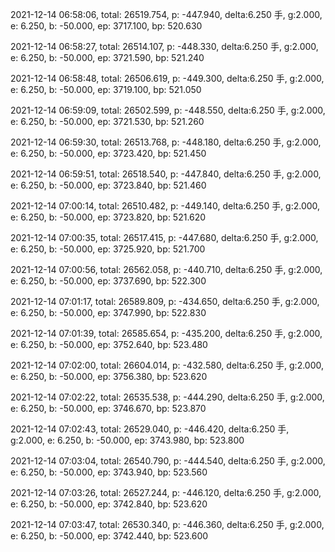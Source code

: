 2021-12-14 06:58:06, total: 26519.754, p: -447.940, delta:6.250 手, g:2.000, e: 6.250, b: -50.000, ep: 3717.100, bp: 520.630

2021-12-14 06:58:27, total: 26514.107, p: -448.330, delta:6.250 手, g:2.000, e: 6.250, b: -50.000, ep: 3721.590, bp: 521.240

2021-12-14 06:58:48, total: 26506.619, p: -449.300, delta:6.250 手, g:2.000, e: 6.250, b: -50.000, ep: 3719.100, bp: 521.050

2021-12-14 06:59:09, total: 26502.599, p: -448.550, delta:6.250 手, g:2.000, e: 6.250, b: -50.000, ep: 3721.530, bp: 521.260

2021-12-14 06:59:30, total: 26513.768, p: -448.180, delta:6.250 手, g:2.000, e: 6.250, b: -50.000, ep: 3723.420, bp: 521.450

2021-12-14 06:59:51, total: 26518.540, p: -447.840, delta:6.250 手, g:2.000, e: 6.250, b: -50.000, ep: 3723.840, bp: 521.460

2021-12-14 07:00:14, total: 26510.482, p: -449.140, delta:6.250 手, g:2.000, e: 6.250, b: -50.000, ep: 3723.820, bp: 521.620

2021-12-14 07:00:35, total: 26517.415, p: -447.680, delta:6.250 手, g:2.000, e: 6.250, b: -50.000, ep: 3725.920, bp: 521.700

2021-12-14 07:00:56, total: 26562.058, p: -440.710, delta:6.250 手, g:2.000, e: 6.250, b: -50.000, ep: 3737.690, bp: 522.300

2021-12-14 07:01:17, total: 26589.809, p: -434.650, delta:6.250 手, g:2.000, e: 6.250, b: -50.000, ep: 3747.990, bp: 522.830

2021-12-14 07:01:39, total: 26585.654, p: -435.200, delta:6.250 手, g:2.000, e: 6.250, b: -50.000, ep: 3752.640, bp: 523.480

2021-12-14 07:02:00, total: 26604.014, p: -432.580, delta:6.250 手, g:2.000, e: 6.250, b: -50.000, ep: 3756.380, bp: 523.620

2021-12-14 07:02:22, total: 26535.538, p: -444.290, delta:6.250 手, g:2.000, e: 6.250, b: -50.000, ep: 3746.670, bp: 523.870

2021-12-14 07:02:43, total: 26529.040, p: -446.420, delta:6.250 手, g:2.000, e: 6.250, b: -50.000, ep: 3743.980, bp: 523.800

2021-12-14 07:03:04, total: 26540.790, p: -444.540, delta:6.250 手, g:2.000, e: 6.250, b: -50.000, ep: 3743.940, bp: 523.560

2021-12-14 07:03:26, total: 26527.244, p: -446.120, delta:6.250 手, g:2.000, e: 6.250, b: -50.000, ep: 3742.840, bp: 523.620

2021-12-14 07:03:47, total: 26530.340, p: -446.360, delta:6.250 手, g:2.000, e: 6.250, b: -50.000, ep: 3742.440, bp: 523.600